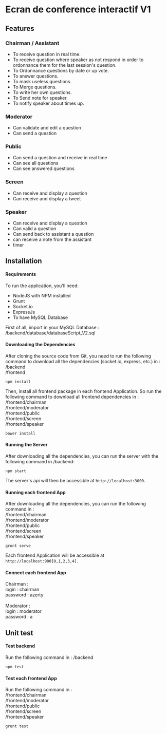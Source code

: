 # Ecran de conference interactif V1

## Features

### Chairman / Assistant
* To receive question in real time.
* To receive question where speaker as not respond in order to ordonnance them for the last session's question.
* To Ordonnance questions by date or up vote.
* To answer questions.
* To mask useless questions.
* To Merge questions.
* To write her own questions.
* To Send note for speaker.
* To notify speaker about times up.

### Moderator
* Can validate and edit a question
* Can send a question

### Public
* Can send a question and receive in real time
* Can see all questions
* Can see answered questions 

### Screen
* Can receive and display a question
* Can receive and display a tweet

### Speaker
* Can receive and display a question
* Can valid a question
* Can send back to assistant a question
* can receive a note from the assistant
* timer

## Installation

#### Requirements
To run the application, you'll need: <br />
* NodeJS with NPM installed
* Grunt
* Socket.io 
* ExpressJs
* To have MySQL Database

First of all, import in your MySQL Database : /backend/database/databaseScript_V2.sql


#### Downloading the Dependencies
After cloning the source code from Git, you need to run the following command to download all the dependencies (socket.io, express, etc.) in :<br />
/backend<br />
/frontend

```
npm install
```

Then, install all frontend package in each frontend Application. So run the following command to download all frontend dependencies in :<br />
/frontend/chairman<br />
/frontend/moderator<br />
/frontend/public<br />
/frontend/screen<br />
/frontend/speaker

```
bower install
```


#### Running the Server
After downloading all the dependencies, you can run the server with the following command in /backend:

```
npm start
```

The server's api will then be accessible at `http://localhost:3000`.

#### Running each frontend App
After downloading all the dependencies, you can run the following command in :<br />
/frontend/chairman<br />
/frontend/moderator<br />
/frontend/public<br />
/frontend/screen<br />
/frontend/speaker

```
grunt serve
```

Each frontend Application will be accessible at `http://localhost:900[0,1,2,3,4]`.

#### Connect each frontend App
Chairman : <br />
login : chairman<br />
password : azerty<br /><br />
Moderator : <br />
login : moderator<br />
password : a<br />


## Unit test

#### Test backend
Run the following command in : /backend

```
npm test
```

#### Test each frontend App
Run the following command in :<br />
/frontend/chairman<br />
/frontend/moderator<br />
/frontend/public<br />
/frontend/screen<br />
/frontend/speaker

```
grunt test
```
